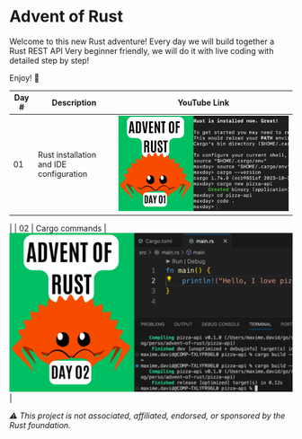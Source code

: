 # Advent of Rust

Welcome to this new Rust adventure!
Every day we will build together a Rust REST API
Very beginner friendly, we will do it with live coding with detailed step by step!

Enjoy! 🦀


| Day #      | Description  | YouTube Link |
| ----------- | ----------- | ----------- |
| 01      | Rust installation and IDE configuration        | [![maxday live coding](img/day01.png)](https://youtu.be/jEbltUVh7mc?si=l8RdkIgc8a_u00SE)
 |
| 02      | Cargo commands       | [![maxday live coding](img/day02.png)](https://youtu.be/3jbc5JKFHl0?si=x8AgOUE_J7DzO_Sa)  |


*⚠️ This project is not associated, affiliated, endorsed, or sponsored by the Rust foundation.*


